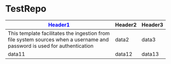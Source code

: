 # TestRepo
<html>
    
  <body>
          <table>
           <thead>
              <tr>
                 <th style="color:blue;" >Header1</th>
                 <th>Header2</th>
                 <th>Header3</th>
              </tr>
           </thead>
           <tbody>
              <tr>
                 <td>This template facilitates the ingestion from file system sources when a username and password is used for authentication </td>
                 <td>data2</td>
                 <td>data3</td>
              </tr>
              <tr>
                 <td>data11</td>
                 <td>data12</td>
                 <td>data13</td>
              </tr>
           </tbody>
        </table>
  </body>
</html>





